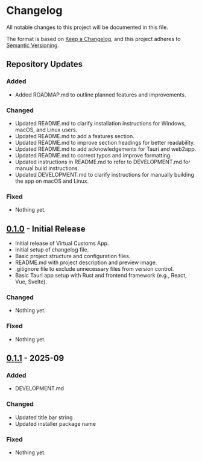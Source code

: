 # Changelog
All notable changes to this project will be documented in this file.

The format is based on [Keep a Changelog](https://keepachangelog.com/en/1.0.0/), and this project adheres to [Semantic Versioning](https://semver.org/spec/v2.0.0.html).

## Repository Updates

### Added
- Added ROADMAP.md to outline planned features and improvements.

### Changed
- Updated README.md to clarify installation instructions for Windows, macOS, and Linux users.
- Updated README.md to add a features section.
- Updated README.md to improve section headings for better readability.
- Updated README.md to add acknowledgements for Tauri and web2app.
- Updated README.md to correct typos and improve formatting.
- Updated instructions in README.md to refer to DEVELOPMENT.md for manual build instructions.
- Updated DEVELOPMENT.md to clarify instructions for manually building the app on macOS and Linux.

### Fixed
- Nothing yet.

## [0.1.0](https://gitlab.com/the-back-room/tauri-apps/virtual-customs-desktop-app/-/releases/v0.1.0) - Initial Release
- Initial release of Virtual Customs App.
- Initial setup of changelog file.
- Basic project structure and configuration files.
- README.md with project description and preview image.
- .gitignore file to exclude unnecessary files from version control.
- Basic Tauri app setup with Rust and frontend framework (e.g., React, Vue, Svelte).

### Changed
- Nothing yet.

### Fixed
- Nothing yet.

## [0.1.1](https://gitlab.com/the-back-room/tauri-apps/virtual-customs-desktop-app/-/releases/v0.1.1) - 2025-09

### Added
- DEVELOPMENT.md

### Changed
- Updated title bar string
- Updated installer package name

### Fixed
- Nothing yet.